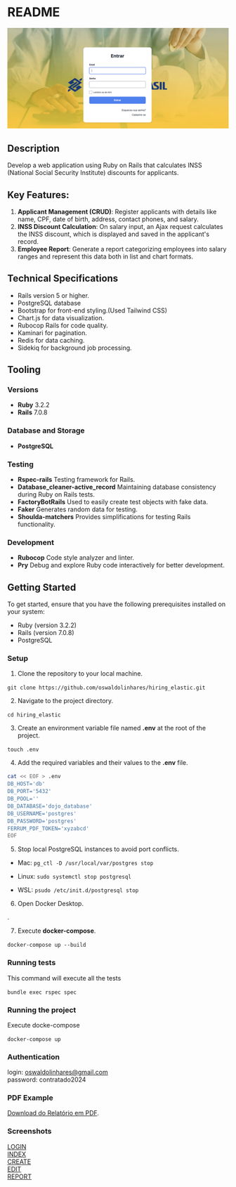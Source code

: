 # README
![Login](./examples/login.png)

## Description ##

Develop a web application using Ruby on Rails that calculates INSS (National Social Security Institute) discounts for applicants.

## Key Features: ##  


1. **Applicant Management (CRUD)**: Register applicants with details like name, CPF, date of birth, address, contact phones, and salary.
2. **INSS Discount Calculation**: On salary input, an Ajax request calculates the INSS discount, which is displayed and saved in the applicant's record.
3. **Employee Report**: Generate a report categorizing employees into salary ranges and represent this data both in list and chart formats.

## Technical Specifications

- Rails version 5 or higher.
- PostgreSQL database
- Bootstrap for front-end styling.(Used Tailwind CSS)
- Chart.js for data visualization.
- Rubocop Rails for code quality.
- Kaminari for pagination.
- Redis for data caching.
- Sidekiq for background job processing.

## Tooling ##

### Versions ###
* **Ruby**  3.2.2  
* **Rails**  7.0.8  


### Database and Storage ###   
* **PostgreSQL**

### Testing ###   
* **Rspec-rails**  Testing framework for Rails.  
* **Database_cleaner-active_record** Maintaining database consistency during Ruby on Rails tests.   
* **FactoryBotRails**  Used to easily create test objects with fake data.  
* **Faker**  Generates random data for testing.  
* **Shoulda-matchers**  Provides simplifications for testing Rails functionality. 

### Development ###   
* **Rubocop**  Code style analyzer and linter.  
* **Pry**  Debug and explore Ruby code interactively for better development.  

## Getting Started ##   
To get started, ensure that you have the following prerequisites installed on your system:

* Ruby (version 3.2.2)  
* Rails (version 7.0.8)  
* PostgreSQL

### Setup ###  

1. Clone the repository to your local machine.  

`git clone https://github.com/oswaldolinhares/hiring_elastic.git`  
  
2. Navigate to the project directory.   

`cd hiring_elastic`  
  
3. Create an environment variable file named **.env** at the root of the project.   

`touch .env`  

4. Add the required variables and their values to the **.env** file. 

```bash
cat << EOF > .env
DB_HOST='db'
DB_PORT='5432'
DB_POOL=''
DB_DATABASE='dojo_database'
DB_USERNAME='postgres'
DB_PASSWORD='postgres'
FERRUM_PDF_TOKEN='xyzabcd'
EOF
```

5. Stop local PostgreSQL instances to avoid port conflicts.   

* Mac: `pg_ctl -D /usr/local/var/postgres stop`  

* Linux: `sudo systemctl stop postgresql`  

* WSL: `psudo /etc/init.d/postgresql stop`  

  
6. Open Docker Desktop.   

.  

7. Execute **docker-compose**.   

`docker-compose up --build`  
  

### Running tests ###  

This command will execute all the tests

`bundle exec rspec spec`  

### Running the project ###  

Execute docke-compose

`docker-compose up`  

### Authentication ###  

login: oswaldolinhares@gmail.com  
password: contratado2024

### PDF Example ###  

[Download do Relatório em PDF](./examples/report.pdf).  

### Screenshots ###  
[LOGIN](./examples/login.png)  
[INDEX](./examples/index.png)  
[CREATE](./examples/create.png)  
[EDIT](./examples/edit.png)  
[REPORT](./examples/report.png)  
